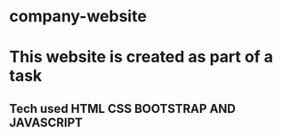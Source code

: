 # company-website
<h1> This website is created as part of a task </h1>
<h2> Tech used HTML CSS BOOTSTRAP AND JAVASCRIPT  </h2>
